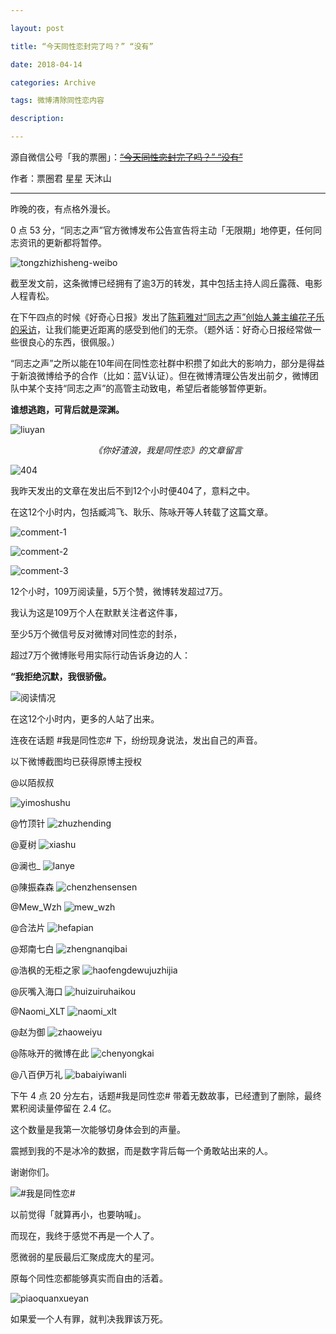 ```yaml
---

layout: post

title: “今天同性恋封完了吗？” “没有”

date: 2018-04-14

categories: Archive

tags: 微博清除同性恋内容

description:

---
```


源自微信公号「我的票圈」：~~[“今天同性恋封完了吗？” “没有”](https://mp.weixin.qq.com/s/tnDvW9g3p2Qr7fS4v3LA6Q)~~

作者：票圈君 星星 天沐山  

---

昨晚的夜，有点格外漫长。

0 点 53 分，“同志之声”官方微博发布公告宣告将主动「无限期」地停更，任何同志资讯的更新都将暂停。

![tongzhizhisheng-weibo](https://i.imgur.com/3qk3E7I.jpg)

截至发文前，这条微博已经拥有了逾3万的转发，其中包括主持人闾丘露薇、电影人程青松。

在下午四点的时候《好奇心日报》发出了[陈莉雅对“同志之声”创始人兼主编花子乐的采访](https://www.qdaily.com/articles/52153.html)，让我们能更近距离的感受到他们的无奈。（题外话：好奇心日报经常做一些很良心的东西，很佩服。）

“同志之声”之所以能在10年间在同性恋社群中积攒了如此大的影响力，部分是得益于新浪微博给予的合作（比如：蓝V认证）。但在微博清理公告发出前夕，微博团队中某个支持“同志之声”的高管主动致电，希望后者能够暂停更新。

**谁想逃跑，可背后就是深渊。**

![liuyan](https://i.imgur.com/9XFVN5H.png)
*<center>《你好渣浪，我是同性恋》的文章留言</center>*

![404](https://i.imgur.com/rcv5dBB.jpg)

我昨天发出的文章在发出后不到12个小时便404了，意料之中。

在这12个小时内，包括臧鸿飞、耿乐、陈咏开等人转载了这篇文章。

![comment-1](https://i.imgur.com/KkGhTQT.jpg)

![comment-2](https://i.imgur.com/mNq9qls.png)

![comment-3](https://i.imgur.com/FjASEOX.jpg)

12个小时，109万阅读量，5万个赞，微博转发超过7万。

我认为这是109万个人在默默关注者这件事，

至少5万个微信号反对微博对同性恋的封杀，

超过7万个微博账号用实际行动告诉身边的人：

**“我拒绝沉默，我很骄傲。**

![阅读情况](https://i.imgur.com/K6uXumI.jpg)

在这12个小时内，更多的人站了出来。

连夜在话题 #我是同性恋# 下，纷纷现身说法，发出自己的声音。

 以下微博截图均已获得原博主授权

@以陌叔叔

![yimoshushu](https://i.imgur.com/6TyeIZH.jpg)

@竹顶针
![zhuzhending](https://i.imgur.com/GmQEBm7.jpg)

@夏树
![xiashu](https://i.imgur.com/1DSYDSt.jpg)

@澜也_
![lanye](https://i.imgur.com/kYe1NfI.jpg)

@陳振森森
![chenzhensensen](https://i.imgur.com/XKapLO3.jpg)

@Mew_Wzh
![mew_wzh](https://i.imgur.com/2Q8CyD1.jpg)

@合法片
![hefapian](https://i.imgur.com/6yrrAbl.jpg)

@郑南七白
![zhengnanqibai](https://i.imgur.com/ZKDNJXX.jpg)

@浩枫的无柜之家
![haofengdewujuzhijia](https://i.imgur.com/0FIFsAi.jpg)

@灰嘴入海口
![huizuiruhaikou](https://i.imgur.com/nG8TpbN.jpg)

@Naomi_XLT
![naomi_xlt](https://i.imgur.com/bkhWsxi.jpg)

@赵为御
![zhaoweiyu](https://i.imgur.com/Pr9ioyi.jpg)

@陈咏开的微博在此
![chenyongkai](https://i.imgur.com/kd0Z2VI.jpg)

@八百伊万礼
![babaiyiwanli](https://i.imgur.com/MZ6UdlZ.jpg)

下午 4 点 20 分左右，话题#我是同性恋# 带着无数故事，已经遭到了删除，最终累积阅读量停留在 2.4 亿。

这个数量是我第一次能够切身体会到的声量。

震撼到我的不是冰冷的数据，而是数字背后每一个勇敢站出来的人。

谢谢你们。

![#我是同性恋#](https://i.imgur.com/PTRdzbB.jpg)

以前觉得「就算再小，也要呐喊」。

而现在，我终于感觉不再是一个人了。

愿微弱的星辰最后汇聚成庞大的星河。

原每个同性恋都能够真实而自由的活着。

![piaoquanxueyan](https://i.imgur.com/ZYtnFML.jpg)

如果爱一个人有罪，就判决我罪该万死。
